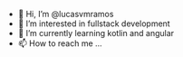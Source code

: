 - 👋 Hi, I’m @lucasvmramos
- 👀 I’m interested in fullstack development
- 🌱 I’m currently learning kotlin and angular
- 📫 How to reach me ...

<!---
lucasvmramos/lucasvmramos is a ✨ special ✨ repository because its `README.md` (this file) appears on your GitHub profile.
You can click the Preview link to take a look at your changes.
--->
